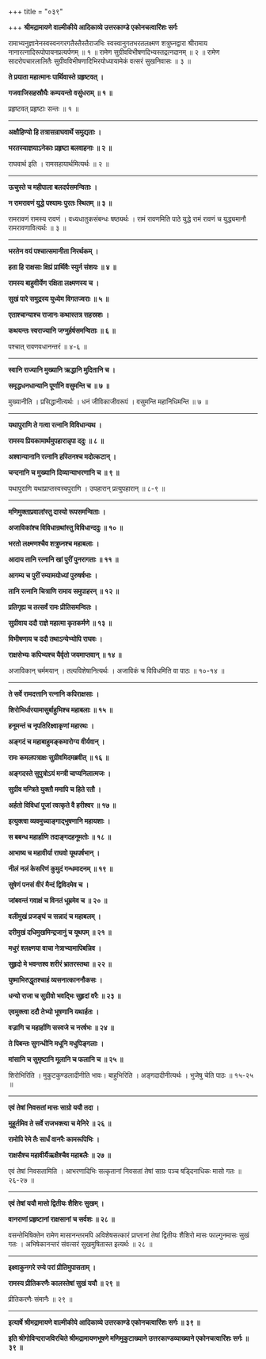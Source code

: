 +++
title = "०३९"

+++
**श्रीमद्रामायणे वाल्मीकीये आदिकाव्ये उत्तरकाण्डे एकोनचत्वारिंशः सर्गः**

रामाभ्यनुज्ञानेनस्वस्वनगरगतैस्तैस्तैराजभिः स्वस्वानुगतभरतलक्ष्मण शत्रुघ्नद्वारा श्रीरामाय नानारत्नादिरूपोपायनप्रत्यर्पणम् ॥ १ ॥ रामेण सुग्रीवविभीषणदिभ्यस्तद्रत्नदानम् ॥ २ ॥ रामेण सादरोपचारलालितैः सुग्रीवविभीषणादिभिरयोध्यायामेकं वत्सरं सुखनिवासः ॥ ३ ॥

**ते प्रयाता महात्मानः पार्थिवास्ते ग्रहृष्टवत् ।**

**गजवाजिसहस्रौघैः कम्पयन्तो वसुंधराम् ॥ १ ॥**

प्रहृष्टवत् प्रहृष्टाः सन्तः ॥ १ ॥

****

**अक्षौहिण्यो हि तत्रासन्राघवार्थे समुद्यताः ।**

**भरतस्याज्ञयाऽनेकाः प्रहृष्टा बलवाहनाः ॥ २ ॥**

राघवार्थ इति । रामसहायार्थमित्यर्थः ॥ २ ॥

****

**ऊचुस्ते च महीपाला बलदर्पसमन्विताः ।**

**न रामरावणं युद्धे पश्यामः पुरतः स्थितम् ॥ ३ ॥**

रामरावणं रामस्य रावणं । वध्यधातुकसंबन्धः षष्ठ्यर्थः । रामं रावणमिति पाठे युद्धे रामं रावणं च युद्ध्यमानौ रामरावणावित्यर्थः ॥ ३ ॥

****

**भरतेन वयं पश्चात्समानीता निरर्थकम् ।**

**हता हि राक्षसाः क्षिप्रं प्रार्थिवैः स्युर्न संशयः ॥ ४ ॥**

**रामस्य बाहुवीर्येण रक्षिता लक्ष्मणस्य च ।**

**सुखं पारे समुद्रस्य युध्येम विगतज्वराः ॥ ५ ॥**

**एताश्चान्याश्च राजानः कथास्तत्र सहस्रशः ।**

**कथयन्तः स्वराज्यानि जग्मुर्हर्षसमन्विताः ॥ ६ ॥**

पश्चात् रावणवधानन्तरं ॥ ४-६ ॥

****

**स्वानि राज्यानि मुख्यानि ऋद्धानि मुदितानि च ।**

**समृद्धधनधान्यानि पूर्णानि वसुमन्ति च ॥ ७ ॥**

मुख्यानीति । प्रसिद्धानीत्यर्थः । धनं जीविकाजीवरूपं । वसुमन्ति महानिधिमन्ति ॥ ७ ॥

****

**यथापुराणि ते गत्वा रत्नानि विविधान्यथ ।**

**रामस्य प्रियकामार्थमुपहारान्नृपा ददुः ॥ ८ ॥**

**अश्वान्यानानि रत्नानि हस्तिनश्च मदोत्कटान् ।**

**चन्दनानि च मुख्यानि दिव्यान्याभरणानि च ॥ ९ ॥**

यथापुराणि यथाप्राप्तस्वस्वपुराणि । उपहारान् प्रत्युपहारान् ॥ ८-९ ॥

****

**मणिमुक्ताप्रवालांस्तु दास्यो रूपसमन्विताः ।**

**अजाविकांश्च विविधान्रथांस्तु विविधान्ददुः ॥ १० ॥**

**भरतो लक्ष्मणश्चैव शत्रुघ्नश्च महाबलाः ।**

**आदाय तानि रत्नानि खां पुरीं पुनरागताः ॥ ११ ॥**

**आगम्य च पुरीं रम्यामयोध्यां पुरुषर्षभाः ।**

**तानि रत्नानि चित्राणि रामाय समुपाहरन् ॥ १२ ॥**

**प्रतिगृह्य च तत्सर्वं रामः प्रीतिसमन्वितः ।**

**सुग्रीवाय ददौ राज्ञे महात्मा कृतकर्मणे ॥ १३ ॥**

**विभीषणाय च ददौ तथाऽन्येभ्योपि राघवः ।**

**राक्षसेभ्यः कपिभ्यश्च यैर्वृतो जयमाप्तवान् ॥ १४ ॥**

अजाविकान् चर्ममयान् । तल्पविशेषानित्यर्थः । अजाविकं च विविधमिति वा पाठः ॥ १०-१४ ॥

****

**ते सर्वे रामदत्तानि रत्नानि कपिराक्षसाः ।**

**शिरोभिर्धारयामासुर्बाहुभिश्च महाबलाः ॥ १५ ॥**

**हनूमन्तं च नृपतिरिक्ष्वाकृणां महारथः ।**

**अङ्गदं च महाबाहुमङ्कमारोग्य वीर्यवान् ।**

**रामः कमलपत्राक्षः सुग्रीवमिदमब्रवीत् ॥ १६ ॥**

**अङ्गदस्ते सुपुत्रोऽयं मन्त्री चाप्यनिलात्मजः ।**

**सुग्रीव मन्त्रिते युक्तौ ममापि च हिते रतौ ।**

**अर्हतो विविधां पूजां त्वत्कृते वै हरीश्वर ॥ १७ ॥**

**इत्युक्त्वा व्यवमुच्याङ्गाद्भुषणानि महायशाः ।**

**स बबन्ध महार्हाणि तदाङ्गदहनूमतोः ॥ १८ ॥**

**आभाष्य च महावीर्या राघवो यूथपर्षभान् ।**

**नीलं नलं केसरिणं कुमुदं गन्धमादनम् ॥ १९ ॥**

**सुषेणं पनसं वीरं मैन्दं द्विविदमेव च ।**

**जांबवन्तं गवाक्षं च विनतं धूम्रमेव च ॥ २० ॥**

**वलीमुखं प्रजङ्घं च सन्नादं च महाबलम् ।**

**दरीमुखं दधिमुखमिन्द्रजानुं च यूथपम् ॥ २१ ॥**

**मधुरं श्लक्ष्णया वाचा नेत्राभ्यामापिबन्निव ।**

**सुहृदो मे भवन्तश्व शरीरं भ्रातरस्तथा ॥ २२ ॥**

**युष्माभिरुद्धृतश्चाहं व्यसनात्काननौकसः ।**

**धन्यो राजा च सुग्रीवो भवद्भिः सुहृदां वरैः ॥ २३ ॥**

**एवमुक्त्वा ददौ तेभ्यो भूषणानि यथार्हतः ।**

**वज्राणि च महार्हाणि सस्वजे च नरर्षभः ॥ २४ ॥**

**ते पिबन्तः सुगन्धीनि मधूनि मधुपिङ्गलाः ।**

**मांसानि च सुमृष्टानि मूलानि च फलानि च ॥ २५ ॥**

शिरोभिरिति । मुकुटकुण्डलादीनीति भावः। बाहुभिरिति । अङ्गदादीनीत्यर्थः । भुजेषु चेति पाठः ॥ १५-२५ ॥

****

**एवं तेषां निवसतां मासः साग्रो ययौ तदा ।**

**मुहूर्तमिव ते सर्वे राजभक्त्या च मेनिरे ॥ २६ ॥**

**रामोपि रेमे तैः सार्धं वानरैः कामरूपिभिः ।**

**राक्षसैश्च महावीर्यैऋक्षैश्चैव महाबलैः ॥ २७ ॥**

एवं तेषां निवसतामिति । आभरणादिभिः सत्कृतानां निवसतां तेषां साग्रः पञ्च षड्दिनाधिकः मासो गतः ॥ २६-२७ ॥

****

**एवं तेषां ययौ मासो द्वितीयः शैशिरः सुखम् ।**

**वानराणां प्रहृष्टानां राक्षसानां च सर्वशः ॥ २८ ॥**

वसन्तेभिषिक्तेन रामेण मासानन्तरमपि अविशेषसत्कारं प्राप्तानां तेषां द्वितीयः शैशिरो मासः फाल्गुनमासः सुखं गतः । अभिषेकानन्तरं संवत्सरं सुखमुषितास्त इत्यर्थः ॥ २८ ॥

****

**इक्ष्वाकुनगरे रम्ये परां प्रीतिमुपासताम् ।**

**रामस्य प्रीतिकरणैः कालस्तेषां सुखं ययौ ॥ २९ ॥**

प्रीतिकरणैः संमानैः ॥ २९ ॥

****

**इत्यार्षे श्रीमद्रामायणे वाल्मीकीये आदिकाव्ये उत्तरकाण्डे एकोनचत्वारिंशः सर्गः ॥ ३९ ॥**

**इति श्रीगोविन्दराजविरचिते श्रीमद्रामायणभूषणे मणिमुकुटाख्याने उत्तरकाण्डव्याख्याने एकोनचत्वारिंशः सर्गः ॥ ३९ ॥**
